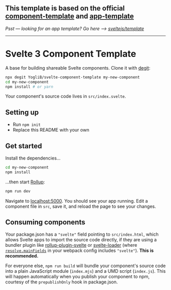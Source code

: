## This template is based on the official [component-template](https://github.com/sveltejs/component-template) and [app-template](https://github.com/sveltejs/template)

*Psst — looking for an app template? Go here --> [sveltejs/template](https://github.com/sveltejs/template)*

---

# Svelte 3 Component Template

A base for building shareable Svelte components. Clone it with [degit](https://github.com/Rich-Harris/degit):

```bash
npx degit YogliB/svelte-component-template my-new-component
cd my-new-component
npm install # or yarn
```

Your component's source code lives in `src/index.svelte`.


## Setting up

* Run `npm init`
* Replace this README with your own


## Get started

Install the dependencies...

```bash
cd my-new-component
npm install
```

...then start [Rollup](https://rollupjs.org):

```bash
npm run dev
```

Navigate to [localhost:5000](http://localhost:5000). You should see your app running. Edit a component file in `src`, save it, and reload the page to see your changes.


## Consuming components

Your package.json has a `"svelte"` field pointing to `src/index.html`, which allows Svelte apps to import the source code directly, if they are using a bundler plugin like [rollup-plugin-svelte](https://github.com/rollup/rollup-plugin-svelte) or [svelte-loader](https://github.com/sveltejs/svelte-loader) (where [`resolve.mainFields`](https://webpack.js.org/configuration/resolve/#resolve-mainfields) in your webpack config includes `"svelte"`). **This is recommended.**

For everyone else, `npm run build` will bundle your component's source code into a plain JavaScript module (`index.mjs`) and a UMD script (`index.js`). This will happen automatically when you publish your component to npm, courtesy of the `prepublishOnly` hook in package.json.

